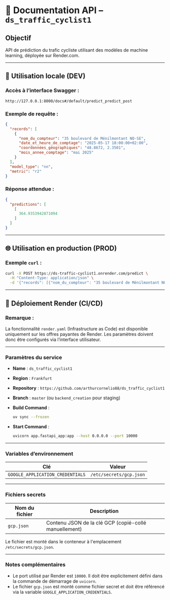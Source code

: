 # 📘 Documentation API – `ds_traffic_cyclist1`

## Objectif

API de prédiction du trafic cycliste utilisant des modèles de machine learning, déployée sur Render.com.

---

## 🔧 Utilisation locale (DEV)

### Accès à l’interface Swagger :

```
http://127.0.0.1:8000/docs#/default/predict_predict_post
```

### Exemple de requête :

```json
{
  "records": [
    {
      "nom_du_compteur": "35 boulevard de Ménilmontant NO-SE",
      "date_et_heure_de_comptage": "2025-05-17 18:00:00+02:00",
      "coordonnées_géographiques": "48.8672, 2.3501",
      "mois_annee_comptage": "mai 2025"
    }
  ],
  "model_type": "nn",
  "metric": "r2"
}
```

### Réponse attendue :

```json
{
  "predictions": [
    [
      364.9353942871094
    ]
  ]
}
```

---

## 🌐 Utilisation en production (PROD)

### Exemple `curl` :

```bash
curl -X POST https://ds-traffic-cyclist1.onrender.com/predict \
  -H "Content-Type: application/json" \
  -d '{"records": [{"nom_du_compteur": "35 boulevard de Ménilmontant NO-SE","date_et_heure_de_comptage": "2025-05-17 18:00:00+02:00","coordonnées_géographiques": "48.8672, 2.3501","mois_annee_comptage": "mai 2025"}],"model_type": "nn","metric": "r2"}'
```

---

## 🔁 Déploiement Render (CI/CD)

### Remarque :

La fonctionnalité `render.yaml` (Infrastructure as Code) est disponible uniquement sur les offres payantes de Render.
Les paramètres doivent donc être configurés via l’interface utilisateur.

---

### Paramètres du service

* **Name** : `ds_traffic_cyclist1`
* **Region** : `Frankfurt`
* **Repository** : `https://github.com/arthurcornelio88/ds_traffic_cyclist1`
* **Branch** : `master` (ou `backend_creation` pour staging)
* **Build Command** :

  ```bash
  uv sync --frozen
  ```
* **Start Command** :

  ```bash
  uvicorn app.fastapi_app:app --host 0.0.0.0 --port 10000
  ```

---

### Variables d’environnement

| Clé                              | Valeur                  |
| -------------------------------- | ----------------------- |
| `GOOGLE_APPLICATION_CREDENTIALS` | `/etc/secrets/gcp.json` |

---

### Fichiers secrets

| Nom du fichier | Description                                           |
| -------------- | ----------------------------------------------------- |
| `gcp.json`     | Contenu JSON de la clé GCP (copié-collé manuellement) |

Le fichier est monté dans le conteneur à l'emplacement `/etc/secrets/gcp.json`.

---

### Notes complémentaires

* Le port utilisé par Render est `10000`. Il doit être explicitement défini dans la commande de démarrage de `uvicorn`.
* Le fichier `gcp.json` est monté comme fichier secret et doit être référencé via la variable `GOOGLE_APPLICATION_CREDENTIALS`.